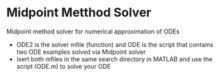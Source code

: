 # Midpoint Metthod Solver
Midpoint method solver for numerical approximation of ODEs

- ODE2 is the solver mfile (function) and ODE is the script that contains two ODE examples solved via Midpoint solver
- Isert both mfiles in the same search directory in MATLAB and use the script (ODE.m) to solve your ODE 
